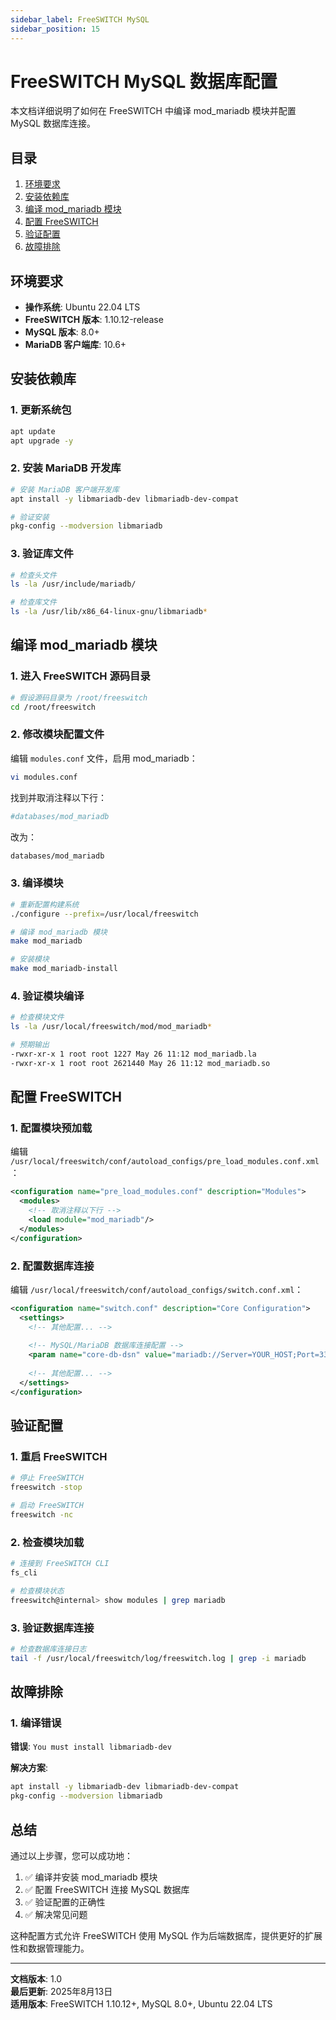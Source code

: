 ```yaml
---
sidebar_label: FreeSWITCH MySQL
sidebar_position: 15
---
```


# FreeSWITCH MySQL 数据库配置

本文档详细说明了如何在 FreeSWITCH 中编译 mod_mariadb 模块并配置 MySQL 数据库连接。

## 目录

1. [环境要求](#环境要求)
2. [安装依赖库](#安装依赖库)
3. [编译 mod_mariadb 模块](#编译-mod_mariadb-模块)
4. [配置 FreeSWITCH](#配置-freeswitch)
5. [验证配置](#验证配置)
6. [故障排除](#故障排除)

## 环境要求

- **操作系统**: Ubuntu 22.04 LTS
- **FreeSWITCH 版本**: 1.10.12-release
- **MySQL 版本**: 8.0+
- **MariaDB 客户端库**: 10.6+

## 安装依赖库

### 1. 更新系统包

```bash
apt update
apt upgrade -y
```

### 2. 安装 MariaDB 开发库

```bash
# 安装 MariaDB 客户端开发库
apt install -y libmariadb-dev libmariadb-dev-compat

# 验证安装
pkg-config --modversion libmariadb
```

### 3. 验证库文件

```bash
# 检查头文件
ls -la /usr/include/mariadb/

# 检查库文件
ls -la /usr/lib/x86_64-linux-gnu/libmariadb*
```

## 编译 mod_mariadb 模块

### 1. 进入 FreeSWITCH 源码目录

```bash
# 假设源码目录为 /root/freeswitch
cd /root/freeswitch
```

### 2. 修改模块配置文件

编辑 `modules.conf` 文件，启用 mod_mariadb：

```bash
vi modules.conf
```

找到并取消注释以下行：

```bash
#databases/mod_mariadb
```

改为：

```bash
databases/mod_mariadb
```

### 3. 编译模块

```bash
# 重新配置构建系统
./configure --prefix=/usr/local/freeswitch

# 编译 mod_mariadb 模块
make mod_mariadb

# 安装模块
make mod_mariadb-install
```

### 4. 验证模块编译

```bash
# 检查模块文件
ls -la /usr/local/freeswitch/mod/mod_mariadb*

# 预期输出
-rwxr-xr-x 1 root root 1227 May 26 11:12 mod_mariadb.la
-rwxr-xr-x 1 root root 2621440 May 26 11:12 mod_mariadb.so
```

## 配置 FreeSWITCH

### 1. 配置模块预加载

编辑 `/usr/local/freeswitch/conf/autoload_configs/pre_load_modules.conf.xml`：

```xml
<configuration name="pre_load_modules.conf" description="Modules">
  <modules>
    <!-- 取消注释以下行 -->
    <load module="mod_mariadb"/>
  </modules>
</configuration>
```

### 2. 配置数据库连接

编辑 `/usr/local/freeswitch/conf/autoload_configs/switch.conf.xml`：

```xml
<configuration name="switch.conf" description="Core Configuration">
  <settings>
    <!-- 其他配置... -->
    
    <!-- MySQL/MariaDB 数据库连接配置 -->
    <param name="core-db-dsn" value="mariadb://Server=YOUR_HOST;Port=3306;Database=YOUR_DB;Uid=YOUR_USER;Pwd=YOUR_PASSWORD;" />
    
    <!-- 其他配置... -->
  </settings>
</configuration>
```

## 验证配置

### 1. 重启 FreeSWITCH

```bash
# 停止 FreeSWITCH
freeswitch -stop

# 启动 FreeSWITCH
freeswitch -nc
```

### 2. 检查模块加载

```bash
# 连接到 FreeSWITCH CLI
fs_cli

# 检查模块状态
freeswitch@internal> show modules | grep mariadb
```

### 3. 验证数据库连接

```bash
# 检查数据库连接日志
tail -f /usr/local/freeswitch/log/freeswitch.log | grep -i mariadb
```

## 故障排除

### 1. 编译错误

**错误**: `You must install libmariadb-dev`

**解决方案**:

```bash
apt install -y libmariadb-dev libmariadb-dev-compat
pkg-config --modversion libmariadb
```

## 总结

通过以上步骤，您可以成功地：

1. ✅ 编译并安装 mod_mariadb 模块
2. ✅ 配置 FreeSWITCH 连接 MySQL 数据库
3. ✅ 验证配置的正确性
4. ✅ 解决常见问题

这种配置方式允许 FreeSWITCH 使用 MySQL 作为后端数据库，提供更好的扩展性和数据管理能力。

---

**文档版本**: 1.0  
**最后更新**: 2025年8月13日  
**适用版本**: FreeSWITCH 1.10.12+, MySQL 8.0+, Ubuntu 22.04 LTS
